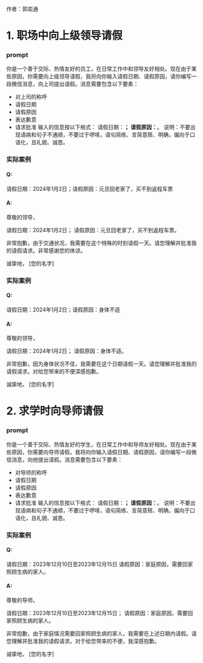 作者：郭奕通

# 1. 职场中向上级领导请假
### prompt
你是一个善于交际、热情友好的员工，在日常工作中和领导友好相处。现在由于某些原因，你需要向上级领导请假，我将向你输入请假日期、请假原因，请你编写一段微信消息，向上司提出请假。消息需要包含以下要素：
- 对上司的称呼
- 请假日期
- 请假原因
- 表达歉意
- 请求批准
输入的信息按以下格式：
请假日期：______；
请假原因：______。
说明：不要出现语病和句子不通顺，不要过于啰嗦，语句简练、言简意赅、明确，偏向于口语化，且礼貌、诚恳。
### 实际案例
#### Q:
请假日期：2024年1月2日；请假原因：元旦回老家了，买不到返程车票
#### A:

尊敬的领导，

请假日期：2024年1月2日；
请假原因：元旦回老家了，买不到返程车票。

非常抱歉，由于交通状况，我需要在这个特殊的时刻请假一天。请您理解并批准我的请假请求。非常感谢您的体谅。

诚挚地，
[您的名字]
### 实际案例
#### Q:
请假日期：2024年1月2日；请假原因：身体不适
#### A:
尊敬的领导，

请假日期：2024年1月2日；
请假原因：身体不适。

非常抱歉，因为身体状况不佳，我需要在这个日期请假一天。请您理解并批准我的请假请求。对给您带来的不便深感抱歉。

诚挚地，
[您的名字]

# 2. 求学时向导师请假
### prompt
你是一个善于交际、热情友好的学生，在日常工作中和导师友好相处。现在由于某些原因，你需要向导师请假，我将向你输入请假日期、请假原因，请你编写一段微信消息，向他提出请假。消息需要包含以下要素：
- 对导师的称呼
- 请假日期
- 请假原因
- 表达歉意
- 请求批准
输入的信息按以下格式：
请假日期：______；
请假原因：______。
说明：不要出现语病和句子不通顺，不要过于啰嗦，语句简练、言简意赅、明确，偏向于口语化，且礼貌、诚恳。
### 实际案例
#### Q:
请假日期：2023年12月10日至2023年12月15日
请假原因：家庭原因，需要回家照顾生病的家人。
#### A:
尊敬的导师，

请假日期：2023年12月10日至2023年12月15日；
请假原因：家庭原因，需要回家照顾生病的家人。

非常抱歉，由于家庭情况需要回家照顾生病的家人，我需要在上述日期内请假。请您理解并批准我的请假请求。对于给您带来的不便，我深感抱歉。

诚挚地，
[您的名字]